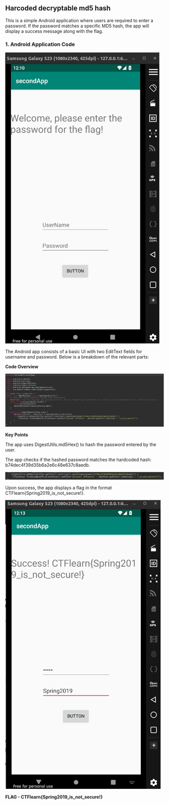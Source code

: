 ##  Harcoded decryptable md5 hash

This is a simple Android application where users are required to enter a password. If the password matches a specific MD5 hash, the app will display a success message along with the flag.


### 1. Android Application Code

![image](images/1.png)

The Android app consists of a basic UI with two EditText fields for username and password. Below is a breakdown of the relevant parts:

**Code Overview**

![image](images/2.png)


**Key Points**

The app uses DigestUtils.md5Hex() to hash the password entered by the user.

The app checks if the hashed password matches the hardcoded hash: b74dec4f39d35b6a2e6c48e637c8aedb.

![image](images/3.png)


Upon success, the app displays a flag in the format CTFlearn{Spring2019_is_not_secure!}.

![image](images/4.png)

**FLAG - CTFlearn{Spring2019_is_not_secure!}**








